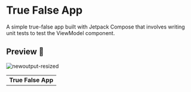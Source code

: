 # True False App
A simple true-false app built with Jetpack Compose that involves writing unit tests to test the ViewModel component.

## Preview 👀

 <table>
  <tr>
    <td> <b> True False App </b> </td>
  </tr>
 
![newoutput-resized](https://github.com/emineinan/TrueFalseApp/assets/56589369/ff15fcd4-7693-4304-a75a-5ee9befba3a9)
 </table>



